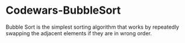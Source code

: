 # Codewars-BubbleSort
Bubble Sort is the simplest sorting algorithm that works by repeatedly swapping the adjacent elements if they are in wrong order.
